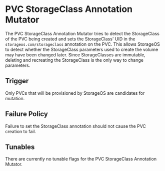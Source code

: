 # PVC StorageClass Annotation Mutator

The PVC StorageClass Annotation Mutator tries to detect the StorageClass of the
PVC being created and sets the StorageClass' UID in the
`storageos.com/storageclass` annotation on the PVC.
This allows StorageOS to detect whether the StorageClass parameters used to
create the volume may have been changed later.  Since StorageClasses are
immutable, deleting and recreating the StorageClass is the only way to change
parameters.

## Trigger

Only PVCs that will be provisioned by StorageOS are candidates for mutation.

## Failure Policy

Failure to set the StorageClass annotation should not cause the PVC creation to
fail.

## Tunables

There are currently no tunable flags for the PVC StorageClass Annotation
Mutator.